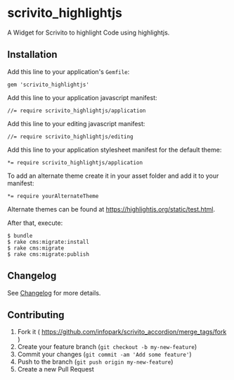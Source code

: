scrivito_highlightjs
=====================

A Widget for Scrivito to highlight Code using highlightjs.

## Installation

Add this line to your application's `Gemfile`:

    gem 'scrivito_highlightjs'

Add this line to your application javascript manifest:

    //= require scrivito_highlightjs/application

Add this line to your editing javascript manifest:

    //= require scrivito_highlightjs/editing

Add this line to your application stylesheet manifest for the default theme:

    *= require scrivito_highlightjs/application

To add an alternate theme create it in your asset folder and add it to your manifest:

    *= require yourAlternateTheme

Alternate themes can be found at https://highlightjs.org/static/test.html.

After that, execute:

    $ bundle
    $ rake cms:migrate:install
    $ rake cms:migrate
    $ rake cms:migrate:publish

## Changelog
See [Changelog](https://github.com/infopark/scrivito_highlightjs/blob/master/CHANGELOG.md) for more
details.

## Contributing

1. Fork it ( https://github.com/infopark/scrivito_accordion/merge_tags/fork )
2. Create your feature branch (`git checkout -b my-new-feature`)
3. Commit your changes (`git commit -am 'Add some feature'`)
4. Push to the branch (`git push origin my-new-feature`)
5. Create a new Pull Request